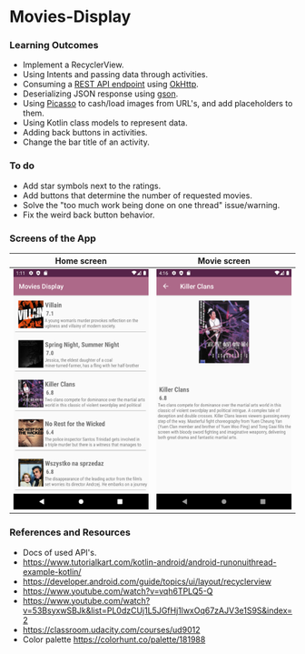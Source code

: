 # Movies-Display
### Learning Outcomes
- Implement a RecyclerView.
- Using Intents and passing data through activities.
- Consuming a [REST API endpoint](https://yts.mx/api/v2/list_movies.json) using [OkHttp](https://square.github.io/okhttp/).
- Deserializing JSON response using [gson](https://github.com/google/gson).
- Using [Picasso](https://square.github.io/picasso/) to cash/load images from URL's, and add placeholders to them.
- Using Kotlin class models to represent data.
- Adding back buttons in activities.
- Change the bar title of an activity.

### To do
- Add star symbols next to the ratings.
- Add buttons that determine the number of requested movies.
- Solve the "too much work being done on one thread" issue/warning.
- Fix the weird back button behavior.

### Screens of the App

Home screen                |  Movie screen
:-------------------------:|:-------------------------:
![](screenshots/Home.png)  |  ![](screenshots/Movie_row.png)


### References and Resources
  - Docs of used API's.
  - https://www.tutorialkart.com/kotlin-android/android-runonuithread-example-kotlin/
  - https://developer.android.com/guide/topics/ui/layout/recyclerview
  - https://www.youtube.com/watch?v=vqh6TPLQ5-Q
  - https://www.youtube.com/watch?v=53BsyxwSBJk&list=PL0dzCUj1L5JGfHj1lwxOq67zAJV3e1S9S&index=2
  - https://classroom.udacity.com/courses/ud9012
  - Color palette https://colorhunt.co/palette/181988
